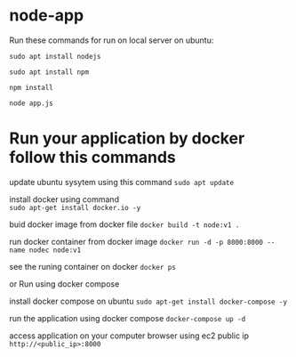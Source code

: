 # node-app 

Run these commands for run on local server on ubuntu:


`sudo apt install nodejs`


`sudo apt install npm`


`npm install`

`node app.js`

# Run your application by docker follow this commands 

update ubuntu sysytem using this command
`sudo apt update`


install docker using command  
`sudo apt-get install docker.io -y`


buid docker image from docker file 
`docker build -t node:v1 .`


run docker container  from docker image
`docker run -d -p 8000:8000 --name nodec node:v1`


see the runing container on docker
`docker ps`

or Run using docker compose 


install docker compose on ubuntu
`sudo apt-get install docker-compose -y`


run the application using docker compose
`docker-compose up -d`


access application on your computer browser using ec2 public ip 
`http://<public_ip>:8000`
